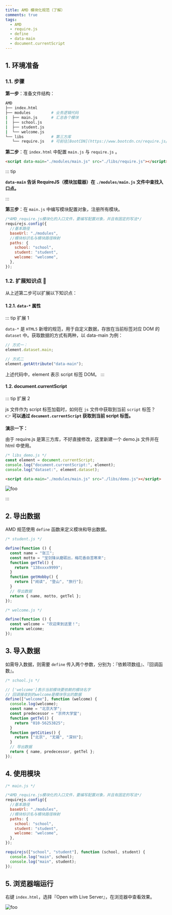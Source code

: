 ```yaml
---
title: AMD 模块化规范（了解）
comments: true
tags:
  - AMD
  - require.js
  - define
  - data-main
  - document.currentScript
---
```


## 1. 环境准备

### 1.1. 步骤

**第一步**：准备文件结构：

```sh
AMD
├── index.html
├── modules         # 业务逻辑代码
|  ├── main.js      # 汇总各个模块
|  ├── school.js
|  ├── student.js
|  └── welcome.js
└── libs            # 第三方库
   └── require.js   # 可前往[BootCDN](https://www.bootcdn.cn/require.js/)下载
```

**第二步**：在 `index.html` 中配置 `main.js` 与 `require.js` 。

```html
<script data-main="./modules/main.js" src="./libs/require.js"></script>
```

::: tip

**`data-main` 告诉 RequireJS（模块加载器）在 `./modules/main.js` 文件中查找入口点。**

:::

**第三步**：在 `main.js` 中编写模块配置对象，注册所有模块。

```js
/*AMD_require.js模块化的⼊⼝⽂件，要编写配置对象，并且有固定的写法*/
requirejs.config({
  //基本路径
  baseUrl: "./modules",
  //模块标识名与模块路径映射
  paths: {
    school: "school",
    student: "student",
    welcome: "welcome",
  },
});
```

### 1.2. 扩展知识点 🍃

从上述第二步可以扩展以下知识点：

#### 1.2.1. `data-*` 属性

::: tip 扩展 1

`data-*` 是 `HTML5` 新增的规范，用于自定义数据，存放在当前标签对应 DOM 的 `dataset` 中。获取数据的方式有两种，以 data-main 为例：

```js
// 方式一：
element.dataset.main;
```

```js
// 方式二
element.getAttribute("data-main");
```

上述代码中，element 表示 script 标签 DOM。
:::

#### 1.2. document.currentScript

::: tip 扩展 2

js 文件作为 script 标签加载时，如何在 `js` 文件中获取到当前 `script` 标签？  
👉 **可以通过 `document.currentScript` 获取到当前 script 标签。**

**演示一下：**

由于 require.js 是第三方库，不好直接修改，这里新建一个 demo.js 文件并在 html 中使用。

```js
/* libs_demo.js */
const element = document.currentScript;
console.log("document.currentScript:", element);
console.log("dataset:", element.dataset);
```

```html
<script data-main="./modules/main.js" src="./libs/demo.js"></script>
```

<img class="zoomable" :src="$withBase('/images/screenshot/notes/2/4/1.png')" alt="foo">

:::

## 2. 导出数据

AMD 规范使用 `define` 函数来定义模块和导出数据。

```js
/* student.js */

define(function () {
  const name = "张三";
  const motto = "宝剑锋从磨砺出，梅花香自苦寒来";
  function getTel() {
    return "138xxxx9999";
  }
  function getHobby() {
    return ["阅读", "登山", "旅行"];
  }
  // 导出数据
  return { name, motto, getTel };
});
```

```js
/* welcome.js */

define(function () {
  const welcome = "欢迎来到这里！";
  return welcome;
});
```

## 3. 导入数据

如需导入数据，则需要 `define` 传入两个参数，分别为：『依赖项数组』、『回调函数』。

```js
/* school.js */

// ['welcome']表示当前模块要依赖的模块名字
// 回调接收到的welcome是模块导出的数据
define(["welcome"], function (welcome) {
  console.log(welcome);
  const name = "北京大学";
  const predecessor = "京师大学堂";
  function getTel() {
    return "010-56253825";
  }
  function getCities() {
    return ["北京", "无锡", "深圳"];
  }
  // 导出数据
  return { name, predecessor, getTel };
});
```

## 4. 使用模块

```js {15-18}
/* main.js */

/*AMD_require.js模块化的⼊⼝⽂件，要编写配置对象，并且有固定的写法*/
requirejs.config({
  //基本路径
  baseUrl: "./modules",
  //模块标识名与模块路径映射
  paths: {
    school: "school",
    student: "student",
    welcome: "welcome",
  },
});

requirejs(["school", "student"], function (school, student) {
  console.log("main", school);
  console.log("main", student);
});
```

## 5. 浏览器端运行

右键 `index.html`，选择『Open with Live Server』，在浏览器中查看效果。

<img class="zoomable" :src="$withBase('/images/screenshot/notes/2/4/2.png')" alt="foo">
